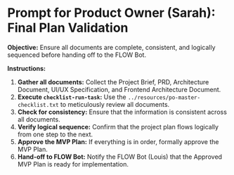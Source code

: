 # Prompt for Product Owner (Sarah): Final Plan Validation

**Objective:** Ensure all documents are complete, consistent, and logically sequenced before handing off to the FLOW Bot.

**Instructions:**

1.  **Gather all documents:** Collect the Project Brief, PRD, Architecture Document, UI/UX Specification, and Frontend Architecture Document.
2.  **Execute `checklist-run-task`:** Use the `../resources/po-master-checklist.txt` to meticulously review all documents.
3.  **Check for consistency:** Ensure that the information is consistent across all documents.
4.  **Verify logical sequence:** Confirm that the project plan flows logically from one step to the next.
5.  **Approve the MVP Plan:** If everything is in order, formally approve the MVP Plan.
6.  **Hand-off to FLOW Bot:** Notify the FLOW Bot (Louis) that the Approved MVP Plan is ready for implementation.
